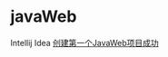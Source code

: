 # javaWeb
Intellij Idea [创建第一个JavaWeb项目成功](https://blog.csdn.net/ynzhang_it/article/details/82707830)
